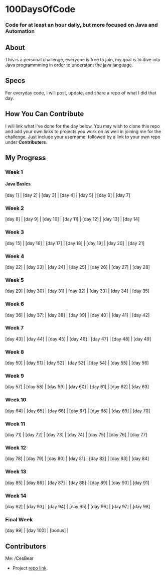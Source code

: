 # 100DaysOfCode
### Code for at least an hour daily, but more focused on Java and Automation

## About
This is a personal challenge, everyone is free to join, my goal is to dive into  
Java programmming in order to understant the java language.

## Specs
For everyday code, I will post, update, and share a repo of what I did that day.


## How You Can Contribute
I will link what I've done for the day below. You may wish to clone this repo and add your own links to projects you work on as well in joining me for the challenge. Just include your username, followed by a link to your own repo under **Contributers**.


## My Progress

### Week 1
#### **Java Basics**

[day 1]  |  [day 2]  |  [day 3]  |  [day 4]  |  [day 5]  |  [day 6]  |  [day 7]

### Week 2
[day 8]  |  [day 9]  |  [day 10] |  [day 11] |  [day 12] |  [day 13] |  [day 14]

### Week 3
[day 15] |  [day 16] |  [day 17] |  [day 18] |  [day 19] |  [day 20] |  [day 21]

###  Week 4
[day 22] |  [day 23] |  [day 24] |  [day 25] |  [day 26] |  [day 27] |  [day 28]

###  Week 5
[day 29] |  [day 30] |  [day 31] |  [day 32] |  [day 33] |  [day 34] |  [day 35]

###  Week 6
[day 36] |  [day 37] |  [day 38] |  [day 39] |  [day 40] |  [day 41] |  [day 42]

###  Week 7
[day 43] |  [day 44] |  [day 45] |  [day 46] |  [day 47] |  [day 48] |  [day 49]

###  Week 8
[day 50] |  [day 51] |  [day 52] |  [day 53] |  [day 54] |  [day 55] |  [day 56]

###  Week 9
[day 57] |  [day 58] |  [day 59] |  [day 60] |  [day 61] |  [day 62] |  [day 63]

###  Week 10
[day 64] |  [day 65] |  [day 66] |  [day 67] |  [day 68] |  [day 69] |  [day 70]

###  Week 11
[day 71] |  [day 72] |  [day 73] |  [day 74] |  [day 75] |  [day 76] |  [day 77]

###  Week 12
[day 78] |  [day 79] |  [day 80] |  [day 81] |  [day 82] |  [day 83] |  [day 84]

###  Week 13
[day 85] |  [day 86] |  [day 87] |  [day 88] |  [day 89] |  [day 90] |  [day 91]

###  Week 14
[day 92] |  [day 93] |  [day 94] |  [day 95] |  [day 96] |  [day 97] |  [day 98]

### Final Week
[day 99] |  [day 100] | [bonus] |

## Contributors
Me: /CesBear
* Project [repo link](http://github.com/CesBear/100DaysOfCode).
